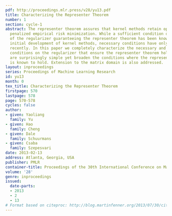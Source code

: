 ```yaml
---
pdf: http://proceedings.mlr.press/v28/yu13.pdf
title: Characterizing the Representer Theorem
number: 1
section: cycle-1
abstract: The representer theorem assures that kernel methods retain optimality under
  penalized empirical risk minimization. While a sufficient condition on the form
  of the regularizer guaranteeing the representer theorem has been known since the
  initial development of kernel methods, necessary conditions have only been investigated
  recently. In this paper we completely characterize the necessary and sufficient
  conditions on the regularizer that ensure the representer theorem holds. The results
  are surprisingly simple yet broaden the conditions where the representer theorem
  is known to hold. Extension to the matrix domain is also addressed.
layout: inproceedings
series: Proceedings of Machine Learning Research
id: yu13
month: 0
tex_title: Characterizing the Representer Theorem
firstpage: 570
lastpage: 578
page: 570-578
cycles: false
author:
- given: Yaoliang
  family: Yu
- given: Hao
  family: Cheng
- given: Dale
  family: Schuurmans
- given: Csaba
  family: Szepesvari
date: 2013-02-13
address: Atlanta, Georgia, USA
publisher: PMLR
container-title: Proceedings of the 30th International Conference on Machine Learning
volume: '28'
genre: inproceedings
issued:
  date-parts:
  - 2013
  - 2
  - 13
# Format based on citeproc: http://blog.martinfenner.org/2013/07/30/citeproc-yaml-for-bibliographies/
---
```

